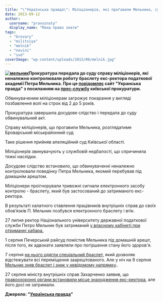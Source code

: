 ```yaml
---
title: "\"Українська правда\": Міліціонерів, які проґавили Мельника, судитимуть у Броварах"
date: 2013-09-12
author: 
  username: "pravoznaty"
  display_name: "Маєш право знати"
tags: 
  - "brovary"
  - "militsiya"
  - "melnik"
  - "novini"
  - "sud"
coverImage: "wp-content/uploads/2013/09/melnik.jpg"
---
```


**[![мельник](https://mpz.brovary.org/wp-content/uploads/2013/09/melnik.jpg)](https://mpz.brovary.org/wp-content/uploads/2013/09/melnik.jpg)Прокуратура передала до суду справу міліціонерів, які неналежно контролювали роботу браслету екс-ректора податкової академії Петра Мельника. Про це [повідомляє](http://www.pravda.com.ua/news/2013/09/12/6997781/) сайт "Укранська правда" з посиланням на [прес-службу](http://www.kobl.gp.gov.ua/ua/news.html?_m=publications&_c=view&_t=rec&id=127451) київської прокуратури.**

Обвинуваченим міліціонерам загрожує покарання у вигляді позбавлення волі на строк від 2 до 5 років.

Прокуратура завершила досудове слідство і передала до суду обвинувальний акт.

Справу міліціонерів, що прогавили Мельника, розглядатиме Броварський міськрайонний суд

Таке рішення прийняв апеляційний суд Київської області.

Міліціонерів звинувачують у службовій недбалості, що спричинила тяжкі наслідки.

Досудове слідство встановило, що обвинуваченні неналежно контролювали поведінку Петра Мельника, якомий перебував під домашнім арештом.

Міліціонери проігнорували тривожні сигнали електронного засобу контролю - браслету, який був застосований до затриманого екс-ректора.

В результаті халатного ставлення працівників внутрішніх справ до своїх обов’язків П. Мельник позбувся електронного браслету і втік.

27 липня ректор Національного університету державної податкової служби Петро Мельник був затриманий [у власному кабінеті при отриманні хабара.](http://www.pravda.com.ua/news/2013/07/27/6995073/)

1 серпня Печерський райсуд помістив Мельника під домашній арешт, після того, як адвокати заявляли про погіршення стану його здоров'я.

7 серпня [на нього одягли спеціальний браслет,](http://www.pravda.com.ua/news/2013/08/7/6995672/) який дозволяє відстежувати всі переміщення заарештованого. Але у ніч на 9 серпня [Мельник зняв браслет і зник у невідомому напрямку](http://www.pravda.com.ua/news/2013/08/9/6995781/)..

27 серпня міністр внутрішніх справ Захарченко заявив, що [правоохоронні органи встановили місце знаходження екс-ректора](http://www.pravda.com.ua/news/2013/08/27/6996741/), але його досі не затримали.

**Джерело: "[Українська правда](http://www.pravda.com.ua/news/2013/09/12/6997781/)"**
